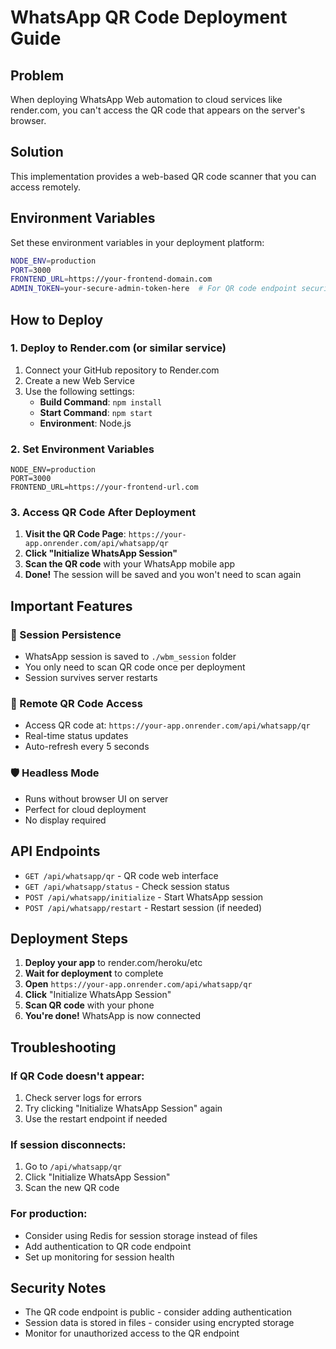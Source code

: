 # WhatsApp QR Code Deployment Guide

## Problem
When deploying WhatsApp Web automation to cloud services like render.com, you can't access the QR code that appears on the server's browser.

## Solution
This implementation provides a web-based QR code scanner that you can access remotely.

## Environment Variables

Set these environment variables in your deployment platform:

```bash
NODE_ENV=production
PORT=3000
FRONTEND_URL=https://your-frontend-domain.com
ADMIN_TOKEN=your-secure-admin-token-here  # For QR code endpoint security
```

## How to Deploy

### 1. Deploy to Render.com (or similar service)

1. Connect your GitHub repository to Render.com
2. Create a new Web Service
3. Use the following settings:
   - **Build Command**: `npm install`
   - **Start Command**: `npm start`
   - **Environment**: Node.js

### 2. Set Environment Variables
```
NODE_ENV=production
PORT=3000
FRONTEND_URL=https://your-frontend-url.com
```

### 3. Access QR Code After Deployment

1. **Visit the QR Code Page**: `https://your-app.onrender.com/api/whatsapp/qr`
2. **Click "Initialize WhatsApp Session"** 
3. **Scan the QR code** with your WhatsApp mobile app
4. **Done!** The session will be saved and you won't need to scan again

## Important Features

### 🔄 Session Persistence
- WhatsApp session is saved to `./wbm_session` folder
- You only need to scan QR code once per deployment
- Session survives server restarts

### 📱 Remote QR Code Access
- Access QR code at: `https://your-app.onrender.com/api/whatsapp/qr`
- Real-time status updates
- Auto-refresh every 5 seconds

### 🛡️ Headless Mode
- Runs without browser UI on server
- Perfect for cloud deployment
- No display required

## API Endpoints

- `GET /api/whatsapp/qr` - QR code web interface
- `GET /api/whatsapp/status` - Check session status
- `POST /api/whatsapp/initialize` - Start WhatsApp session
- `POST /api/whatsapp/restart` - Restart session (if needed)

## Deployment Steps

1. **Deploy your app** to render.com/heroku/etc
2. **Wait for deployment** to complete
3. **Open** `https://your-app.onrender.com/api/whatsapp/qr`
4. **Click** "Initialize WhatsApp Session"
5. **Scan QR code** with your phone
6. **You're done!** WhatsApp is now connected

## Troubleshooting

### If QR Code doesn't appear:
1. Check server logs for errors
2. Try clicking "Initialize WhatsApp Session" again
3. Use the restart endpoint if needed

### If session disconnects:
1. Go to `/api/whatsapp/qr`
2. Click "Initialize WhatsApp Session"
3. Scan the new QR code

### For production:
- Consider using Redis for session storage instead of files
- Add authentication to QR code endpoint
- Set up monitoring for session health

## Security Notes
- The QR code endpoint is public - consider adding authentication
- Session data is stored in files - consider using encrypted storage
- Monitor for unauthorized access to the QR endpoint 